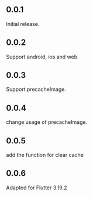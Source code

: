 ## 0.0.1
Initial release.

## 0.0.2
Support android, ios and web.

## 0.0.3
Support precacheImage.

## 0.0.4
change usage of precacheImage.

## 0.0.5
add the function for clear cache

## 0.0.6
Adapted for Flutter 3.19.2
